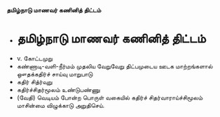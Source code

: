 **தமிழ்நாடு மாணவர் கணினித் திட்டம்**
- # தமிழ்நாடு மாணவர் கணினித் திட்டம்
- v. கோட்டமுறு
- கண்ணாடி-வளி-நீர்மம் முதலிய வேறுவேறு திட்பமுடைய ஊடக மாற்றங்களால் ஔதக்கதிர்ச் சாய்வு மாறுபாடு
- கதிர் சித்ர்வுறு
- கதிர்ச்சிதர்மூலம் உண்டுபண்ணு
- (வேதி) வெடியம் போன்ற பொருள் வகையில் கதிர்ச் சிதர்வாராய்ச்சிமூலம் மாசின்மை விழுக்காடு அறுதிசெய்.

